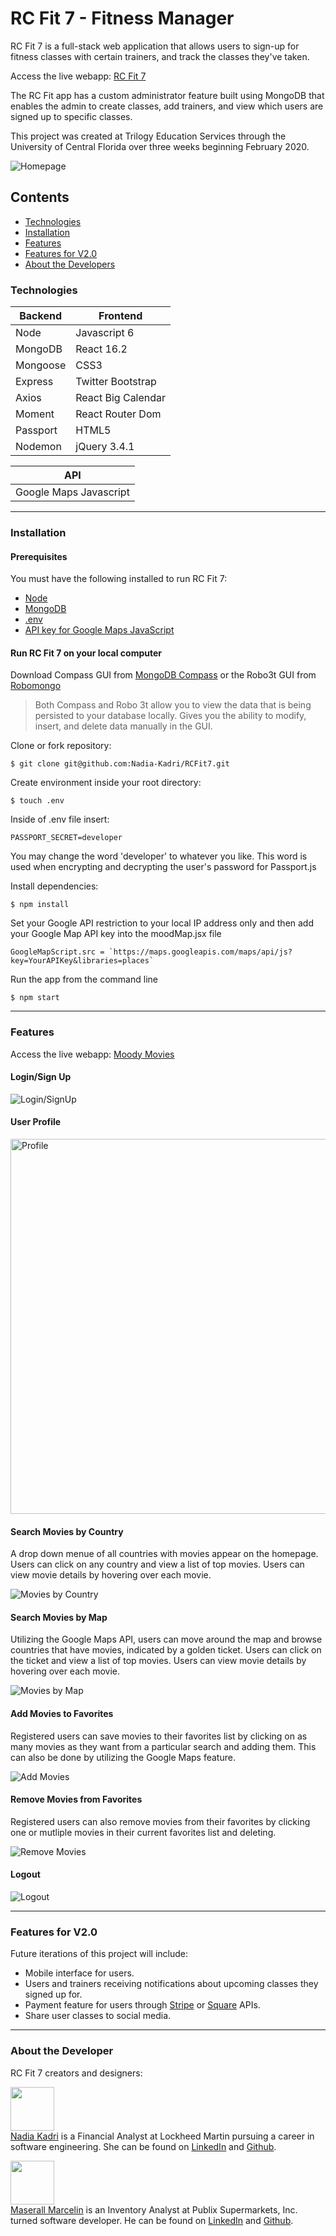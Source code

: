# RC Fit 7 - Fitness Manager

RC Fit 7 is a full-stack web application that allows users to sign-up for fitness classes with certain trainers, and track the classes they've taken.

Access the live webapp: [RC Fit 7](https://rcfit7-react-app.herokuapp.com/)

The RC Fit app has a custom administrator feature built using MongoDB that enables the admin to create classes, add trainers, and view which users are signed up to specific classes.

This project was created at Trilogy Education Services through the University of Central Florida over three weeks beginning February 2020.

![Homepage](https://github.com/dahliakadri/movies_by_destination/blob/master/static/img/moodymovie.gif "Homepage")

## Contents

- [Technologies](#technologies)
- [Installation](#installation)
- [Features](#features)
- [Features for V2.0](#featuresforv2.0)
- [About the Developers](#aboutthedeveloper)

### Technologies

| Backend  | Frontend           |
| -------- | ------------------ |
| Node     | Javascript 6       |
| MongoDB  | React 16.2         |
| Mongoose | CSS3               |
| Express  | Twitter Bootstrap  |
| Axios    | React Big Calendar |
| Moment   | React Router Dom   |
| Passport | HTML5              |
| Nodemon  | jQuery 3.4.1       |

| API                    |
| ---------------------- |
| Google Maps Javascript |

---

### Installation

#### Prerequisites

You must have the following installed to run RC Fit 7:

- [Node](https://nodejs.org/en/)
- [MongoDB](https://www.mongodb.com/)
- [.env](https://www.npmjs.com/package/dotenv)
- [API key for Google Maps JavaScript](https://developers.google.com/maps/documentation/javascript/tutorial)

#### Run RC Fit 7 on your local computer

Download Compass GUI from [MongoDB Compass](https://www.mongodb.com/products/compass) or the Robo3t GUI from [Robomongo](https://robomongo.org/)

> Both Compass and Robo 3t allow you to view the data that is being persisted to your database locally. Gives you the ability to modify, insert, and delete data manually in the GUI.

Clone or fork repository:

    $ git clone git@github.com:Nadia-Kadri/RCFit7.git

Create environment inside your root directory:

```
$ touch .env
```

Inside of .env file insert:

```
PASSPORT_SECRET=developer
```

You may change the word 'developer' to whatever you like. This word is used when encrypting and decrypting the user's password for Passport.js

Install dependencies:

```
$ npm install
```

Set your Google API restriction to your local IP address only and then add your Google Map API key into the moodMap.jsx file

    GoogleMapScript.src = `https://maps.googleapis.com/maps/api/js?key=YourAPIKey&libraries=places`

Run the app from the command line

```
$ npm start
```

---

### Features

Access the live webapp: [Moody Movies](http://moodymovies.sadraii.com)

#### Login/Sign Up

![Login/SignUp](https://github.com/dahliakadri/movies_by_destination/blob/master/static/img/moodymovielogin.gif "Login / Sign Up")

#### User Profile

<img src="https://github.com/dahliakadri/movies_by_destination/raw/master/static/img/moodymovieprofile.png" alt="Profile" width="600">

#### Search Movies by Country

A drop down menue of all countries with movies appear on the homepage. Users can click on any country and view a list of top movies. Users can view movie details by hovering over each movie.

![Movies by Country](https://github.com/dahliakadri/movies_by_destination/blob/master/static/img/moodymoviebycountry.gif "Movies by Country")

#### Search Movies by Map

Utilizing the Google Maps API, users can move around the map and browse countries that have movies, indicated by a golden ticket. Users can click on the ticket and view a list of top movies. Users can view movie details by hovering over each movie.

![Movies by Map](https://github.com/dahliakadri/movies_by_destination/blob/master/static/img/moodymoviebymap.gif "Movies by Map")

#### Add Movies to Favorites

Registered users can save movies to their favorites list by clicking on as many movies as they want from a particular search and adding them. This can also be done by utilizing the Google Maps feature.

![Add Movies](https://github.com/dahliakadri/movies_by_destination/blob/master/static/img/moodymovieaddmovie.gif "Add Movies to Favorites")

#### Remove Movies from Favorites

Registered users can also remove movies from their favorites by clicking one or mutliple movies in their current favorites list and deleting.

![Remove Movies](https://github.com/dahliakadri/movies_by_destination/blob/master/static/img/moodymovieremovemovie.gif "Remove Movies to Favorites")

#### Logout

![Logout](https://github.com/dahliakadri/movies_by_destination/blob/master/static/img/moodymovielogout.gif "Moody Logout")

---

### <a name="featuresforv2.0"></a> Features for V2.0

Future iterations of this project will include:

- Mobile interface for users.
- Users and trainers receiving notifications about upcoming classes they signed up for.
- Payment feature for users through [Stripe](https://stripe.com/docs) or [Square](https://developer.squareup.com/us/en) APIs.
- Share user classes to social media.

---

### <a name="aboutthedeveloper"></a> About the Developer

RC Fit 7 creators and designers:

[<img src="https://media-exp1.licdn.com/dms/image/C4D03AQH9bImUzEztVQ/profile-displayphoto-shrink_200_200/0?e=1590624000&v=beta&t=8Q89ixVklNYqqmnkjXeBlcBBSphqYJct9FD0dVa22Jw" height="70px" width="70px">](https://github.com/Nadia-Kadri)<br>
[Nadia Kadri](https://github.com/Nadia-Kadri) is a Financial Analyst at Lockheed Martin pursuing a career in software engineering. She can be found on [LinkedIn](https://www.linkedin.com/in/nadia-kadri-334415b3/) and [Github](https://github.com/Nadia-Kadri).<br>

[<img src="https://media-exp1.licdn.com/dms/image/C4E03AQFuF0ueWRw_tw/profile-displayphoto-shrink_200_200/0?e=1585180800&v=beta&t=nSqWVySUot2gTW_FialUtZQUlYNMp8WsDo7iQedVP50" height="70px" width="70px">](https://github.com/maserallm)<br>
[Maserall Marcelin](https://github.com/maserallm) is an Inventory Analyst at Publix Supermarkets, Inc. turned software developer. He can be found on [LinkedIn](https://www.linkedin.com/in/maserall-marcelin-76067a12b/) and [Github](https://github.com/maserallm).

